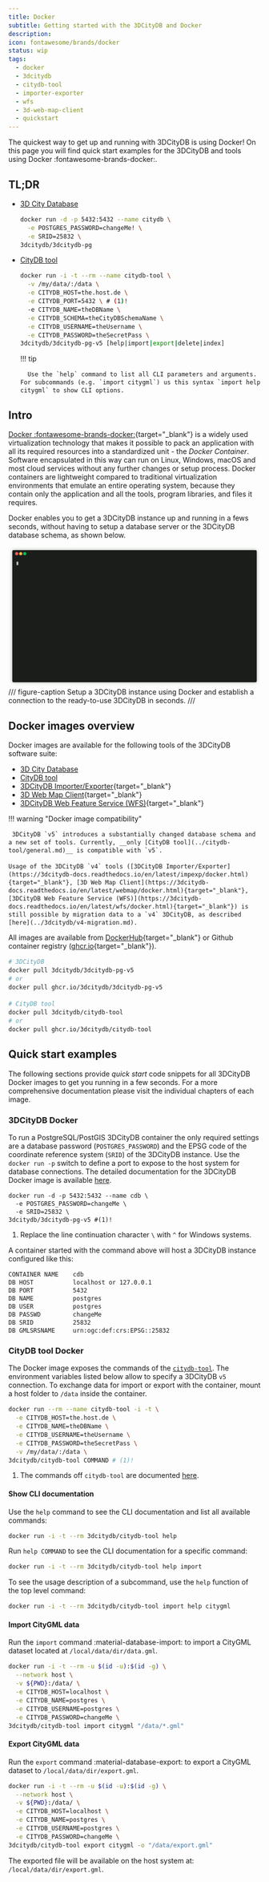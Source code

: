 ```yaml
---
title: Docker
subtitle: Getting started with the 3DCityDB and Docker
description:
icon: fontawesome/brands/docker
status: wip
tags:
  - docker
  - 3dcitydb
  - citydb-tool
  - importer-exporter
  - wfs
  - 3d-web-map-client
  - quickstart
---
```


The quickest way to get up and running with 3DCityDB is using Docker! On this page you will find quick start examples for the 3DCityDB and tools using Docker :fontawesome-brands-docker:.

## TL;DR

- [3D City Database](../3dcitydb/docker.md)

    ``` bash
    docker run -d -p 5432:5432 --name citydb \
      -e POSTGRES_PASSWORD=changeMe! \
      -e SRID=25832 \
    3dcitydb/3dcitydb-pg
    ```

- [CityDB tool](../citydb-tool/docker.md)

    ``` bash
    docker run -i -t --rm --name citydb-tool \
      -v /my/data/:/data \
      -e CITYDB_HOST=the.host.de \
      -e CITYDB_PORT=5432 \ # (1)!
      -e CITYDB_NAME=theDBName \
      -e CITYDB_SCHEMA=theCityDBSchemaName \
      -e CITYDB_USERNAME=theUsername \
      -e CITYDB_PASSWORD=theSecretPass \
    3dcitydb/3dcitydb-pg-v5 [help|import|export|delete|index]
    ```

    !!! tip

        Use the `help` command to list all CLI parameters and arguments. For subcommands (e.g. `import citygml`) us this syntax `import help citygml` to show CLI options.

## Intro

[Docker :fontawesome-brands-docker:](https://docker.com){target="_blank"} is a widely used virtualization technology that makes it possible to pack an application with all its required resources into a standardized unit - the *Docker Container*. Software encapsulated in this way can run on Linux, Windows, macOS and most cloud services without any further changes or setup process. Docker containers are lightweight compared to traditional virtualization environments that emulate an entire operating system, because they contain only the application and all the tools, program libraries, and files it requires.

Docker enables you to get a 3DCityDB instance up and running in a fews seconds, without having to setup a database server or the 3DCityDB database schema, as shown below.

![Docker example](assets/citydb_docker_term.gif)
/// figure-caption
Setup a 3DCityDB instance using Docker and establish a connection to the ready-to-use 3DCityDB in seconds.
///

## Docker images overview

Docker images are available for the following tools of the 3DCityDB software suite:

- [3D City Database](3dcitydb.md)
- [CityDB tool](../citydb-tool/general.md)
- [3DCityDB Importer/Exporter](https://3dcitydb-docs.readthedocs.io/en/latest/impexp/docker.html){target="_blank"}
- [3D Web Map Client](https://3dcitydb-docs.readthedocs.io/en/latest/webmap/docker.html){target="_blank"}
- [3DCityDB Web Feature Service (WFS)](https://3dcitydb-docs.readthedocs.io/en/latest/wfs/docker.html){target="_blank"}

!!! warning "Docker image compatibility"

     3DCityDB `v5` introduces a substantially changed database schema and a new set of tools. Currently, __only [CityDB tool](../citydb-tool/general.md)__ is compatible with `v5`.

    Usage of the 3DCityDB `v4` tools ([3DCityDB Importer/Exporter](https://3dcitydb-docs.readthedocs.io/en/latest/impexp/docker.html){target="_blank"}, [3D Web Map Client](https://3dcitydb-docs.readthedocs.io/en/latest/webmap/docker.html){target="_blank"}, [3DCityDB Web Feature Service (WFS)](https://3dcitydb-docs.readthedocs.io/en/latest/wfs/docker.html){target="_blank"}) is still possible by migration data to a `v4` 3DCityDB, as described [here](../3dcitydb/v4-migration.md).

All images are available from [DockerHub]{target="_blank"} or Github container registry ([ghcr.io]{target="_blank"}).

``` bash title="Pull docker images examples"
# 3DCityDB
docker pull 3dcitydb/3dcitydb-pg-v5
# or
docker pull ghcr.io/3dcitydb/3dcitydb-pg-v5

# CityDB tool
docker pull 3dcitydb/citydb-tool
# or
docker pull ghcr.io/3dcitydb/citydb-tool

```


## Quick start examples

The following sections provide *quick start* code snippets for all 3DCityDB Docker images to get you running in a few seconds. For a more comprehensive documentation please visit the individual chapters of each image.

### 3DCityDB Docker

To run a PostgreSQL/PostGIS 3DCityDB container the only required settings are a database password (`POSTGRES_PASSWORD`) and the EPSG code of the coordinate reference system (`SRID`) of the 3DCityDB instance. Use the `docker run -p` switch to define a port to expose to the host system for database connections. The detailed documentation for the 3DCityDB Docker image is available [here](../3dcitydb/docker.md).

``` shell
docker run -d -p 5432:5432 --name cdb \
  -e POSTGRES_PASSWORD=changeMe \
  -e SRID=25832 \
3dcitydb/3dcitydb-pg-v5 #(1)!
```

1. Replace the line continuation character `\` with `^` for Windows systems.

A container started with the command above will host a 3DCityDB instance
configured like this:

``` text
CONTAINER NAME    cdb
DB HOST           localhost or 127.0.0.1
DB PORT           5432
DB NAME           postgres
DB USER           postgres
DB PASSWD         changeMe
DB SRID           25832
DB GMLSRSNAME     urn:ogc:def:crs:EPSG::25832
```

### CityDB tool Docker

The Docker image exposes the commands of the [`citydb-tool`](../citydb-tool/general.md). The environment variables listed below allow to specify a 3DCityDB `v5` connection. To exchange data for import or export with the container, mount a host folder to `/data` inside the container.

``` bash
docker run --rm --name citydb-tool -i -t \
  -e CITYDB_HOST=the.host.de \
  -e CITYDB_NAME=theDBName \
  -e CITYDB_USERNAME=theUsername \
  -e CITYDB_PASSWORD=theSecretPass \
  -v /my/data/:/data \
3dcitydb/citydb-tool COMMAND # (1)!
```

1. The commands off `citydb-tool` are documented [here](../citydb-tool/general.md).

#### Show CLI documentation

Use the `help` command to see the CLI documentation and list all available commands:

``` bash
docker run -i -t --rm 3dcitydb/citydb-tool help
```

Run `help COMMAND` to see the CLI documentation for a specific command:

``` bash
docker run -i -t --rm 3dcitydb/citydb-tool help import
```

To see the usage description of a subcommand, use the `help` function of the top level command:

``` bash
docker run -i -t --rm 3dcitydb/citydb-tool import help citygml
```

#### Import CityGML data

Run the `import` command :material-database-import: to import a CityGML dataset located at `/local/data/dir/data.gml`.

``` bash
docker run -i -t --rm -u $(id -u):$(id -g) \
  --network host \
  -v ${PWD}:/data/ \
  -e CITYDB_HOST=localhost \
  -e CITYDB_NAME=postgres \
  -e CITYDB_USERNAME=postgres \
  -e CITYDB_PASSWORD=changeMe \
3dcitydb/citydb-tool import citygml "/data/*.gml"
```

#### Export CityGML data

Run the `export` command :material-database-export: to export a CityGML dataset to `/local/data/dir/export.gml`.

``` bash
docker run -i -t --rm -u $(id -u):$(id -g) \
  --network host \
  -v ${PWD}:/data/ \
  -e CITYDB_HOST=localhost \
  -e CITYDB_NAME=postgres \
  -e CITYDB_USERNAME=postgres \
  -e CITYDB_PASSWORD=changeMe \
3dcitydb/citydb-tool export citygml -o "/data/export.gml"
```

The exported file will be available on the host system at:
`/local/data/dir/export.gml`.

[Dockerhub]: https://hub.docker.com/u/3dcitydb
[ghcr.io]: https://github.com/orgs/3dcitydb/packages?ecosystem=container
